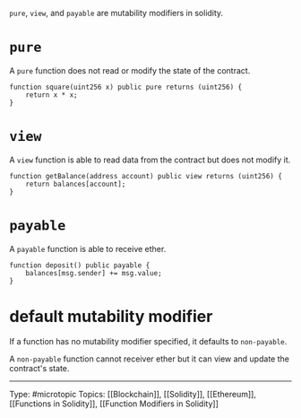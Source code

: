 `pure`, `view`, and `payable` are mutability modifiers in solidity.

# `pure`

A `pure` function does not read or modify the state of the contract. 

```
function square(uint256 x) public pure returns (uint256) {
	return x * x; 
}
```

# `view`

A `view` function is able to read data from the contract but does not modify it.

```
function getBalance(address account) public view returns (uint256) {
    return balances[account];
}

```

# `payable`

A `payable` function is able to receive ether.
```
function deposit() public payable {
	balances[msg.sender] += msg.value; 
}
```

# default mutability modifier

If a function has no mutability modifier specified, it defaults to `non-payable`.

A `non-payable` function cannot receiver ether but it can view and update the contract's state.

___
Type: #microtopic 
Topics: [[Blockchain]], [[Solidity]], [[Ethereum]], [[Functions in Solidity]], [[Function Modifiers in Solidity]]


